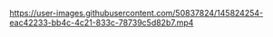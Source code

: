 
https://user-images.githubusercontent.com/50837824/145824254-eac42233-bb4c-4c21-833c-78739c5d82b7.mp4

